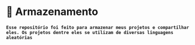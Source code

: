 # 📁 Armazenamento
####  ``` Esse repositório foi feito para armazenar meus projetos e compartilhar eles. Os projetos dentre eles se utilizam de diversas linguagens aleatórias ```

